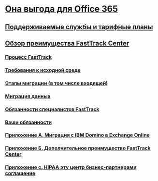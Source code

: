 # [Она выгода для Office 365](fasttrack-benefit-for-office-365.md)
## [Поддерживаемые службы и тарифные планы](eligible-services-and-plans.md)
## [Обзор преимущества FastTrack Center](fasttrack-benefit-overview.md)
### [Процесс FastTrack](fasttrack-process.md)
### [Требования к исходной среде](environment-expectations.md)
### [Этапы миграции (в том числе входящей)](onboarding-and-migration.md)
### [Миграция данных](data-migration.md)
### [Обязанности специалистов FastTrack](fasttrack-responsibilities.md)
### [Ваши обязанности](your-responsibilities.md)
### [Приложение А. Миграция с IBM Domino в Exchange Online](from-ibm-domino-to-exchange-online.md)
### [Приложение Б. Дополнительное преимущество FastTrack Center](fasttrack-additional-benefits.md)
### [Приложение c. HIPAA эту центр бизнес-партнерами соглашение](hipaa-business-associate-agreement.md)

